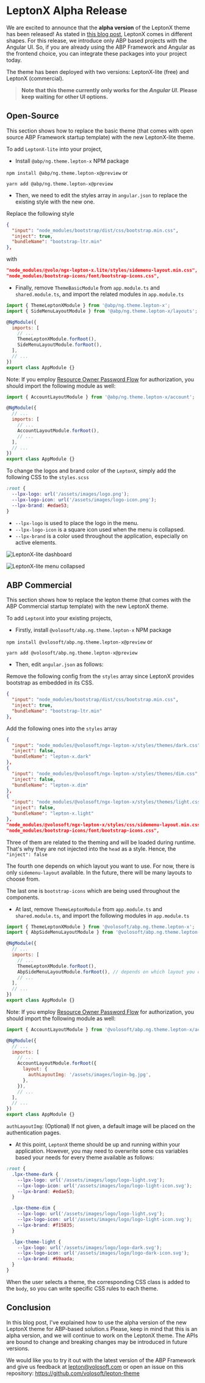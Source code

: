 # LeptonX Alpha Release

We are excited to announce that the **alpha version** of the LeptonX theme has been released! As stated in [this blog post](https://volosoft.com/blog/introducing-the-lepton-theme-next-generation), LeptonX comes in different shapes. For this release, we introduce only ABP based projects with the Angular UI. So, if you are already using the ABP Framework and Angular as the frontend choice, you can integrate these packages into your project today.

The theme has been deployed with two versions: LeptonX-lite (free) and LeptonX (commercial).

> **Note that this theme currently only works for the *Angular UI*. Please keep waiting for other UI options.**

## Open-Source

This section shows how to replace the basic theme (that comes with open source ABP Framework startup template) with the new LeptonX-lite theme.

To add `LeptonX-lite` into your project,

* Install `@abp/ng.theme.lepton-x` NPM package

`npm install @abp/ng.theme.lepton-x@preview` or 

`yarn add @abp/ng.theme.lepton-x@preview`

* Then, we need to edit the styles array in `angular.json` to replace the existing style with the new one.

Replace the following style 

```JSON
{
  "input": "node_modules/bootstrap/dist/css/bootstrap.min.css",
  "inject": true,
  "bundleName": "bootstrap-ltr.min"
},
```

with 

```json
"node_modules/@volo/ngx-lepton-x.lite/styles/sidemenu-layout.min.css",
"node_modules/bootstrap-icons/font/bootstrap-icons.css",
```

* Finally, remove `ThemeBasicModule` from `app.module.ts` and `shared.module.ts`, and import the related modules in `app.module.ts`

```js
import { ThemeLeptonXModule } from '@abp/ng.theme.lepton-x';
import { SideMenuLayoutModule } from '@abp/ng.theme.lepton-x/layouts';

@NgModule({
  imports: [
    // ...
    ThemeLeptonXModule.forRoot(),
    SideMenuLayoutModule.forRoot(),
  ],
  // ...
})
export class AppModule {}
```

Note: If you employ [Resource Owner Password Flow](https://docs.abp.io/en/abp/latest/UI/Angular/Authorization#resource-owner-password-flow) for authorization, you should import the following module as well:

```js
import { AccountLayoutModule } from '@abp/ng.theme.lepton-x/account';

@NgModule({
  // ...
  imports: [
    // ...
    AccountLayoutModule.forRoot(),
    // ...
  ],
  // ...
})
export class AppModule {}
```

To change the logos and brand color of the `LeptonX`, simply add the following CSS to the `styles.scss`

```css
:root {
  --lpx-logo: url('/assets/images/logo.png');
  --lpx-logo-icon: url('/assets/images/logo-icon.png');
  --lpx-brand: #edae53;
}
```

- `--lpx-logo` is used to place the logo in the menu.
- `--lpx-logo-icon` is a square icon used when the menu is collapsed. 
- `--lpx-brand` is a color used throughout the application, especially on active elements. 

![LeptonX-lite dashboard](./lepton-x-lite-dashboard.png)

![LeptonX-lite menu collapsed](./lepton-x-lite-menu-collapsed.png)

## ABP Commercial

This section shows how to replace the lepton theme (that comes with the ABP Commercial startup template) with the new LeptonX theme.

To add `LeptonX` into your existing projects, 

* Firstly, install `@volosoft/abp.ng.theme.lepton-x` NPM package

`npm install @volosoft/abp.ng.theme.lepton-x@preview` or 

`yarn add @volosoft/abp.ng.theme.lepton-x@preview`

* Then, edit `angular.json` as follows:

Remove the following config from the `styles` array since LeptonX provides bootstrap as embedded in its CSS.

```JSON
{
  "input": "node_modules/bootstrap/dist/css/bootstrap.min.css",
  "inject": true,
  "bundleName": "bootstrap-ltr.min"
},
```

Add the following ones into the `styles` array

```JSON
{
  "input": "node_modules/@volosoft/ngx-lepton-x/styles/themes/dark.css",
  "inject": false,
  "bundleName": "lepton-x.dark"
},
{
  "input": "node_modules/@volosoft/ngx-lepton-x/styles/themes/dim.css",
  "inject": false,
  "bundleName": "lepton-x.dim"
},
{
  "input": "node_modules/@volosoft/ngx-lepton-x/styles/themes/light.css",
  "inject": false,
  "bundleName": "lepton-x.light"
},
"node_modules/@volosoft/ngx-lepton-x/styles/css/sidemenu-layout.min.css",
"node_modules/bootstrap-icons/font/bootstrap-icons.css",
```

Three of them are related to the theming and will be loaded during runtime. That's why they are not injected into the `head` as a style. Hence, the `"inject": false`

The fourth one depends on which layout you want to use. For now, there is only `sidemenu-layout` available. In the future, there will be many layouts to choose from. 

The last one is `bootstrap-icons` which are being used throughout the components. 

* At last, remove `ThemeLeptonModule` from `app.module.ts` and `shared.module.ts`, and import the following modules in `app.module.ts`

```js
import { ThemeLeptonXModule } from '@volosoft/abp.ng.theme.lepton-x';
import { AbpSideMenuLayoutModule } from '@volosoft/abp.ng.theme.lepton-x/layouts';

@NgModule({
  // ...
  imports: [
    // ...
    ThemeLeptonXModule.forRoot(),
    AbpSideMenuLayoutModule.forRoot(), // depends on which layout you choose
    // ...
  ],
  // ...
})
export class AppModule {}
```

Note: If you employ [Resource Owner Password Flow](https://docs.abp.io/en/abp/latest/UI/Angular/Authorization#resource-owner-password-flow) for authorization, you should import the following module as well:

```js
import { AccountLayoutModule } from '@volosoft/abp.ng.theme.lepton-x/account';

@NgModule({
  // ...
  imports: [
    // ...
    AccountLayoutModule.forRoot({
      layout: {
        authLayoutImg: '/assets/images/login-bg.jpg',
      },
    }),
    // ...
  ],
  // ...
})
export class AppModule {}
```

`authLayoutImg`: (Optional) If not given, a default image will be placed on the authentication pages.


* At this point, `LeptonX` theme should be up and running within your application. However, you may need to overwrite some css variables based your needs for every theme available as follows:
```scss
:root {
  .lpx-theme-dark {
    --lpx-logo: url('/assets/images/logo/logo-light.svg');
    --lpx-logo-icon: url('/assets/images/logo/logo-light-icon.svg');
    --lpx-brand: #edae53;
  }

  .lpx-theme-dim {
    --lpx-logo: url('/assets/images/logo/logo-light.svg');
    --lpx-logo-icon: url('/assets/images/logo/logo-light-icon.svg');
    --lpx-brand: #f15835;
  }

  .lpx-theme-light {
    --lpx-logo: url('/assets/images/logo/logo-dark.svg');
    --lpx-logo-icon: url('/assets/images/logo/logo-dark-icon.svg');
    --lpx-brand: #69aada;
  }
}
```

When the user selects a theme, the corresponding CSS class is added to the `body`, so you can write specific CSS rules to each theme.

## Conclusion

In this blog post, I've explained how to use the alpha version of the new LeptonX theme for ABP-based solution.s Please, keep in mind that this is an alpha version, and we will continue to work on the LeptonX theme. The APIs are bound to change and breaking changes may be introduced in future versions. 

We would like you to try it out with the latest version of the ABP Framework and give us feedback at lepton@volosoft.com or open an issue on this repository: https://github.com/volosoft/lepton-theme